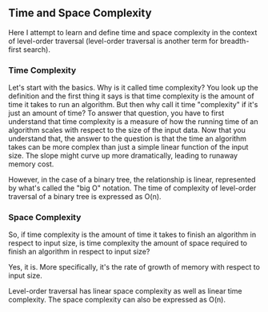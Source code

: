 ## Time and Space Complexity

Here I attempt to learn and define time and space complexity in the context of level-order traversal (level-order traversal is another term for breadth-first search).

### Time Complexity

Let's start with the basics. Why is it called time complexity? You look up the definition and the first thing it says is that time complexity is the amount of time it takes to run an algorithm. But then why call it time "complexity" if it's just an amount of time? To answer that question, you have to first understand that time complexity is a measure of how the running time of an algorithm scales with respect to the size of the input data. Now that you understand that, the answer to the question is that the time an algorithm takes can be more complex than just a simple linear function of the input size. The slope might curve up more dramatically, leading to runaway memory cost. 

However, in the case of a binary tree, the relationship is linear, represented by what's called the "big O" notation. The time of complexity of level-order traversal of a binary tree is expressed as O(n).

### Space Complexity

So, if time complexity is the amount of time it takes to finish an algorithm in respect to input size, is time complexity the amount of space required to finish an algorithm in respect to input size?

Yes, it is. More specifically, it's the rate of growth of memory with respect to input size.

Level-order traversal has linear space complexity as well as linear time complexity. The space complexity can also be expressed as O(n).